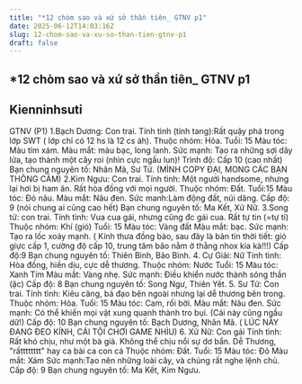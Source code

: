 ```yaml
---
title: "*12 chòm sao và xứ sở thần tiên_ GTNV p1"
date: 2025-06-12T14:03:16Z
slug: 12-chom-sao-va-xu-so-than-tien-gtnv-p1
draft: false
---
```


## *12 chòm sao và xứ sở thần tiên_ GTNV p1

## Kienninhsuti

GTNV (P1)
1.Bạch Dương: Con trai.
Tính tình (tính tang):Rất quậy phá trong lớp SWT ( lớp chỉ có 12 hs là 12 cs áh).
Thuộc nhóm: Hỏa.
Tuổi: 15
Màu tóc: Màu tím xám.
Màu mắt: màu bạc, long lanh.
Sức mạnh: Tạo ra những sợi dây lửa, tạo thành một cây roi (nhìn cực ngầu lun)!
Trình độ: Cấp 10 (cao nhất)
Bạn chung nguyên tố: Nhân Mã, Sư Tử.
(MÌNH COPY ĐẠI, MONG CÁC BẠN THÔNG CẢM)
2.Kim Ngưu: Con trai.
Tính tình: Một người handsome, nhưng lại hơi bị ham ăn. Rất hòa đồng với mọi người.
Thuộc nhóm: Đất.
Tuổi:15
Màu tóc: Đỏ nâu.
Màu mắt: Nâu đen.
Sức manh:Làm động đất, núi dâng.
Cấp độ: 9 (nói chung ai cũng cao hết)
Bạn chung nguyên tố: Ma Kết, Xử Nữ.
3.Song tử: con trai.
Tính tình: Vua cua gái, nhưng cũng đc gái cua. Rất tự tin (=tự ti)
Thuộc nhóm: Khí (gió)
Tuổi: 15
Màu tóc: Vàng đất
Màu mắt: bạc.
Sức mạnh: Tạo ra lốc xoáy mạnh. ( Kính thưa đồng bào, sau đây là bản tin thời tiết: gió giực cấp 1, cường độ cấp 10, trung tâm bão nằm ở thằng nhox kia kà!!!)
Cấp độ:9
Bạn chung nguyên tố: Thiên Bình, Bảo Bình.
4. Cự Giải: Nữ
Tính tình: Hòa đồng, hiền dịu, cực dễ thương.
Thuộc nhóm: Nước
Tuổi: 15
Màu tóc: Xanh Tím
Màu mắt: Vàng nhẹ.
Sức mạnh: Điều khiển nước thành sóng thần (ặc)
Cấp độ: 8
Bạn chung nguyên tố: Song Ngư, Thiên Yết.
5. Sư Tử: Con trai.
Tính tình: Kiêu căng, bá đạo bên ngoài nhưng lại dễ thương bên trong.
Thuộc nhóm: Hỏa.
Tuổi: 15
Màu tóc: Cam, rối bời.
Màu mắt: Nâu đen.
Sức mạnh: Có thể khiến mọi vật xung quanh thành tro bụi. (Cái này cũng ngầu dữ!)
Cấp độ: 10
Bạn chung nguyên tố: Bạch Dương, Nhân Mã.
( LÚC NÀY ĐANG ĐEO KÍNH, CÁI TỘI CHƠI GAME NHÌU)
6. Xử Nữ: Con gái
Tính tình: Rất khó chịu, như một bà già. Không thể chịu nổi sự dơ bẩn. Dễ Thương, "rấtttttttt" hay ca bài ca con cá
Thuộc nhóm: Đất.
Tuổi: 15
Màu tóc: Đỏ
Màu mắt: Xám
Sức mạnh:Tạo nên những loài cây, và chúng rất nghe lệnh chủ.
Cấp độ: 9
Bạn chung nguyên tố: Ma Kết, Kim Ngưu.